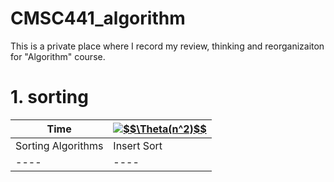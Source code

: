# CMSC441_algorithm

This is a private place where I record my review, thinking and reorganizaiton for "Algorithm" course. 

# 1. sorting



|Time|<a href="https://www.codecogs.com/eqnedit.php?latex=$$\Theta(n^2)$$" target="_blank"><img src="https://latex.codecogs.com/gif.latex?$$\Theta(n^2)$$" title="$$\Theta(n^2)$$" /></a>|
|----|----|
|Sorting Algorithms|Insert Sort|
|----|----|
